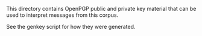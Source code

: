 This directory contains OpenPGP public and private key material that
can be used to interpret messages from this corpus.

See the genkey script for how they were generated.
